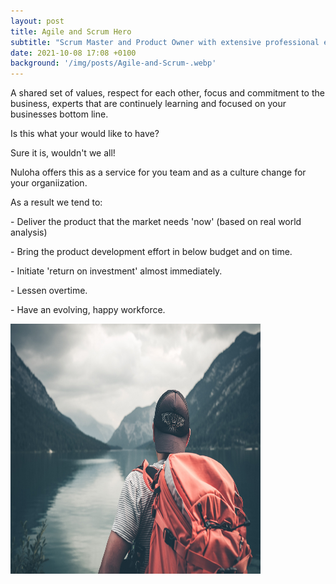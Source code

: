 ```yaml
---
layout: post
title: Agile and Scrum Hero
subtitle: "Scrum Master and Product Owner with extensive professional experience "
date: 2021-10-08 17:08 +0100
background: '/img/posts/Agile-and-Scrum-.webp'
---
```

<p> A shared set of values, respect for each other, focus and commitment to the business, experts that are continuely learning and focused on your businesses bottom line.
<p> Is this what your would like to have?
<p>Sure it is, wouldn't we all! 
<p>Nuloha offers this as a service for you team and as a culture change for your organiization. 
<p>As a result we tend to:
<p>- Deliver the product that the market needs 'now' (based on real world analysis)
<p>- Bring the product development effort in below budget and on time.
<p>- Initiate 'return on investment' almost immediately.
<p>- Lessen overtime.
<p>- Have an evolving, happy workforce.

<p>
<img src="/img/posts/05.jpg" alt="hiking" width="400" height="400"> 
<p>
<p>
